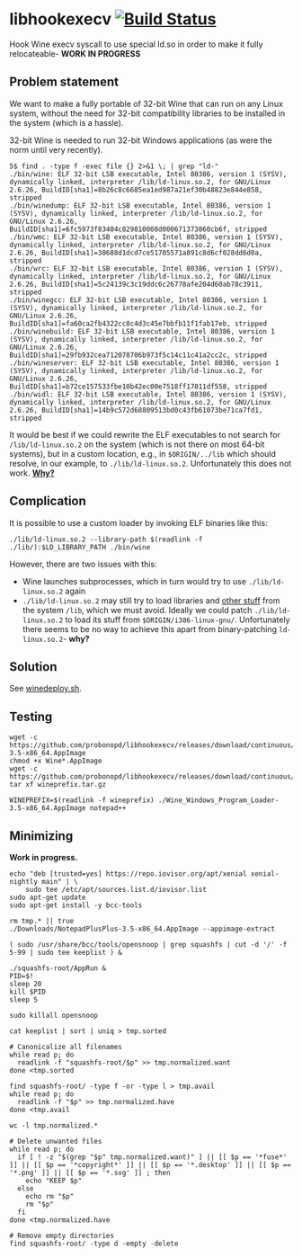 # libhookexecv [![Build Status](https://travis-ci.com/probonopd/libhookexecv.svg?branch=master)](https://travis-ci.com/probonopd/libhookexecv)

Hook Wine execv syscall to use special ld.so in order to make it fully relocateable- __WORK IN PROGRESS__

## Problem statement

We want to make a fully portable of 32-bit Wine that can run on any Linux system, without the need for 32-bit compatibility libraries to be installed in the system (which is a hassle).

32-bit Wine is needed to run 32-bit Windows applications (as were the norm until very recently).

```
5$ find . -type f -exec file {} 2>&1 \; | grep "ld-"
./bin/wine: ELF 32-bit LSB executable, Intel 80386, version 1 (SYSV), dynamically linked, interpreter /lib/ld-linux.so.2, for GNU/Linux 2.6.26, BuildID[sha1]=8b26c8c6685ea1ed987a21ef30b48823e844e858, stripped
./bin/winedump: ELF 32-bit LSB executable, Intel 80386, version 1 (SYSV), dynamically linked, interpreter /lib/ld-linux.so.2, for GNU/Linux 2.6.26, BuildID[sha1]=6fc5973f83404c829810008d000671373860cb6f, stripped
./bin/wmc: ELF 32-bit LSB executable, Intel 80386, version 1 (SYSV), dynamically linked, interpreter /lib/ld-linux.so.2, for GNU/Linux 2.6.26, BuildID[sha1]=30688d1dcd7ce51705571a891c8d6cf028dd6d0a, stripped
./bin/wrc: ELF 32-bit LSB executable, Intel 80386, version 1 (SYSV), dynamically linked, interpreter /lib/ld-linux.so.2, for GNU/Linux 2.6.26, BuildID[sha1]=5c24139c3c19ddc6c26778afe204d60ab78c3911, stripped
./bin/winegcc: ELF 32-bit LSB executable, Intel 80386, version 1 (SYSV), dynamically linked, interpreter /lib/ld-linux.so.2, for GNU/Linux 2.6.26, BuildID[sha1]=fa60ca2fb4322cc8c4d3c45e7bbfb11f1fab17eb, stripped
./bin/winebuild: ELF 32-bit LSB executable, Intel 80386, version 1 (SYSV), dynamically linked, interpreter /lib/ld-linux.so.2, for GNU/Linux 2.6.26, BuildID[sha1]=29fb932cea712078706b973f5c14c11c41a2cc2c, stripped
./bin/wineserver: ELF 32-bit LSB executable, Intel 80386, version 1 (SYSV), dynamically linked, interpreter /lib/ld-linux.so.2, for GNU/Linux 2.6.26, BuildID[sha1]=b72ce157533fbe10b42ec00e7518ff17011df558, stripped
./bin/widl: ELF 32-bit LSB executable, Intel 80386, version 1 (SYSV), dynamically linked, interpreter /lib/ld-linux.so.2, for GNU/Linux 2.6.26, BuildID[sha1]=14b9c572d68809513bd0c43fb61073be71ca7fd1, stripped
```

It would be best if we could rewrite the ELF executables to not search for `/lib/ld-linux.so.2` on the system (which is not there on most 64-bit systems), but in a custom location, e.g., in `$ORIGIN/../lib` which should resolve, in our example, to `./lib/ld-linux.so.2`. Unfortunately this does not work. [__Why?__](https://stackoverflow.com/a/48456169)

## Complication

It is possible to use a custom loader by invoking ELF binaries like this:

```
./lib/ld-linux.so.2 --library-path $(readlink -f ./lib/):$LD_LIBRARY_PATH ./bin/wine
```

However, there are two issues with this:

- Wine launches subprocesses, which in turn would try to use `./lib/ld-linux.so.2` again
- `./lib/ld-linux.so.2` may still try to load libraries and [other stuff](https://packages.debian.org/jessie/i386/libc6/filelist) from the system `/lib`, which we must avoid. Ideally we could patch `./lib/ld-linux.so.2` to load its stuff from `$ORIGIN/i386-linux-gnu/`. Unfortunately there seems to be no way to achieve this apart from binary-patching `ld-linux.so.2`- __why?__

## Solution

See [winedeploy.sh](winedeploy.sh).

## Testing

```
wget -c https://github.com/probonopd/libhookexecv/releases/download/continuous/Wine_Windows_Program_Loader-3.5-x86_64.AppImage
chmod +x Wine*.AppImage
wget -c https://github.com/probonopd/libhookexecv/releases/download/continuous/wineprefix.tar.gz
tar xf wineprefix.tar.gz

WINEPREFIX=$(readlink -f wineprefix) ./Wine_Windows_Program_Loader-3.5-x86_64.AppImage notepad++
```
## Minimizing

__Work in progress.__

```
echo "deb [trusted=yes] https://repo.iovisor.org/apt/xenial xenial-nightly main" | \
    sudo tee /etc/apt/sources.list.d/iovisor.list
sudo apt-get update
sudo apt-get install -y bcc-tools

rm tmp.* || true
./Downloads/NotepadPlusPlus-3.5-x86_64.AppImage --appimage-extract 

( sudo /usr/share/bcc/tools/opensnoop | grep squashfs | cut -d '/' -f 5-99 | sudo tee keeplist ) &

./squashfs-root/AppRun &
PID=$!
sleep 20
kill $PID
sleep 5

sudo killall opensnoop

cat keeplist | sort | uniq > tmp.sorted

# Canonicalize all filenames
while read p; do
  readlink -f "squashfs-root/$p" >> tmp.normalized.want
done <tmp.sorted

find squashfs-root/ -type f -or -type l > tmp.avail
while read p; do
  readlink -f "$p" >> tmp.normalized.have
done <tmp.avail

wc -l tmp.normalized.*

# Delete unwanted files
while read p; do
  if [ ! -z "$(grep "$p" tmp.normalized.want)" ] || [[ $p == '*fuse*' ]] || [[ $p == '*copyright*' ]] || [[ $p == '*.desktop' ]] || [[ $p == '*.png' ]] || [[ $p == '*.svg' ]] ; then 
    echo "KEEP $p"
  else
    echo rm "$p"
    rm "$p"
  fi
done <tmp.normalized.have

# Remove empty directories
find squashfs-root/ -type d -empty -delete
```
